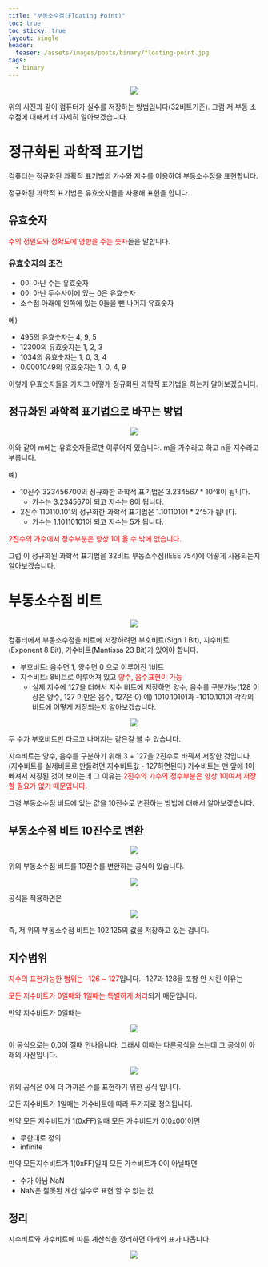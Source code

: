 ```yaml
---
title: "부동소수점(Floating Point)"
toc: true
toc_sticky: true
layout: single
header:
  teaser: /assets/images/posts/binary/floating-point.jpg
tags:
  - binary
---
```

<p align="center">
<img src="{{ "/assets/images/posts/binary/floating-point.jpg" | absolute_url }}">
</p>

위의 사진과 같이 컴퓨터가 실수를 저장하는 방법입니다(32비트기준). 그럼 저 부동 소수점에 대해서 더 자세히 알아보겠습니다. 

# 정규화된 과학적 표기법

컴퓨터는 정규화된 과확적 표기법의 가수와 지수를 이용하여 부동소수점을 표현합니다.

정규화된 과학적 표기법은 유효숫자들을 사용해 표현을 합니다.

## 유효숫자

<span style="color:red">수의 정밀도와 정확도에 영향을 주는 숫자</span>들을 말합니다.

### 유효숫자의 조건

- 0이 아닌 수는 유효숫자
- 0이 아닌 두수사이에 있는 0은 유효숫자
- 소수점 아래에 왼쪽에 있는 0들을 뺀 나머지 유효숫자

예)
- 495의 유효숫자는 4, 9, 5 
- 12300의 유효숫자는 1, 2, 3
- 1034의 유효숫자는 1, 0, 3, 4
- 0.0001049의 유효숫자는 1, 0, 4, 9

이렇게 유효숫자들을 가지고 어떻게 정규화된 과학적 표기법을 하는지 알아보겠습니다.

## 정규화된 과학적 표기법으로 바꾸는 방법

<p align="center">
<img src="{{ "/assets/images/posts/binary/nomalize-scientific-notation.jpg" | absolute_url }}">
</p>

이와 같이 m에는 유효숫자들로만 이루어져 있습니다. m을 가수라고 하고 n을 지수라고 부릅니다.

예)
- 10진수 323456700의 정규화한 과학적 표기법은 3.234567 * 10^8이 됩니다.
  - 가수는 3.234567이 되고 지수는 8이 됩니다.
- 2진수 110110.101의 정규화한 과학적 표기법은 1.10110101 * 2^5가 됩니다.
  - 가수는 1.10110101이 되고 지수는 5가 됩니다.

<span style="color:red">2진수의 가수에서 정수부분은 항상 1이 올 수 밖에 없습니다.</span>

그럼 이 정규화된 과학적 표기법을 32비트 부동소수점(IEEE 754)에 어떻게 사용되는지 알아보겠습니다.

# 부동소수점 비트

<p align="center">
<img src="{{ "/assets/images/posts/binary/floating-point.jpg" | absolute_url }}">
</p>

컴퓨터에서 부동소수점을 비트에 저장하려면 부호비트(Sign 1 Bit), 지수비트(Exponent 8 Bit), 가수비트(Mantissa 23 Bit)가 있어야 합니다.

- 부호비트: 음수면 1, 양수면 0 으로 이루어진 1비트
- 지수비트: 8비트로 이루어져 있고 <span style="color:red">양수, 음수표현이 가능</span>
  - 실제 지수에 127을 더해서 지수 비트에 저장하면 양수, 음수를 구분가능(128 이상은 양수, 127 미만은 음수, 127은 0)
예)
1010.10101과 -1010.10101 각각의 비트에 어떻게 저장되는지 알아보겠습니다. 

<p align="center">
<img src="{{ "/assets/images/posts/binary/nomalize-scientific-notation-exam.jpg" | absolute_url }}">
</p>

두 수가 부호비트만 다르고 나머지는 같은걸 볼 수 있습니다. 

지수비트는 양수, 음수를 구분하기 위해 3 + 127을 2진수로 바꿔서 저장한 것입니다.(지수비트를 실제비트로 만들려면 지수비트값 - 127하면된다)
가수비트는 맨 앞에 1이 빠져서 저장된 것이 보이는데 그 이유는 <span style="color:red">2진수의 가수의 정수부분은 항상 1이여서 저장 할 필요가 없기 때문입니다.</span>
 
그럼 부동소수점 비트에 있는 값을 10진수로 변환하는 방법에 대해서 알아보겠습니다.

## 부동소수점 비트 10진수로 변환

<p align="center">
<img src="{{ "/assets/images/posts/binary/IEEE754.jpg" | absolute_url }}">
</p>

위의 부동소수점 비트를 10진수를 변환하는 공식이 있습니다. 

<p align="center">
<img src="{{ "/assets/images/posts/binary/formula.jpg" | absolute_url }}">
</p>

공식을 적용하면은 

<p align="center">
<img src="{{ "/assets/images/posts/binary/floating-point-exam.jpg" | absolute_url }}">
</p>

즉, 저 위의 부동소수점 비트는 102.125의 값을 저장하고 있는 겁니다.

## 지수범위

<span style="color:red">지수의 표현가능한 범위는 -126 ~ 127</span>입니다. -127과 128을 포함 안 시킨 이유는 

<span style="color:red">모든 지수비트가 0일때와 1일때는 특별하게 처리</span>되기 때문입니다.

만약 지수비트가 0일때는 
 
<p align="center">
<img src="{{ "/assets/images/posts/binary/formula.jpg" | absolute_url }}">
</p>


이 공식으로는 0.0이 절때 안나옵니다. 그래서 이때는 다른공식을 쓰는데 그 공식이 아래의 사진입니다.

<p align="center">
<img src="{{ "/assets/images/posts/binary/floating-point02.jpg" | absolute_url }}">
</p>

위의 공식은 0에 더 가까운 수를 표현하기 위한 공식 입니다.

모든 지수비트가 1일때는 가수비트에 따라 두가지로 정의됩니다.

만약 모든 지수비트가 1(0xFF)일때 모든 가수비트가 0(0x00)이면
- 무한대로 정의
- infinite

만약 모든지수비트가 1(0xFF)일때 모든 가수비트가 0이 아닐때면 
- 수가 아님 NaN
- NaN은 잘못된 계산 실수로 표현 할 수 없는 값

## 정리 

지수비트와 가수비트에 따른 계산식을 정리하면 아래의 표가 나옵니다.

<p align="center">
<img src="{{ "/assets/images/posts/binary/floating-point03.jpg" | absolute_url }}">
</p>



